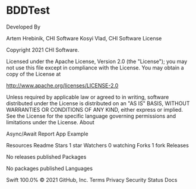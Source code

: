 # BDDTest

Developed By

Artem Hrebinik, CHI Software
Kosyi Vlad, CHI Software
License

Copyright 2021 CHI Software.

Licensed under the Apache License, Version 2.0 (the "License"); you may not use this file except in compliance with the License. You may obtain a copy of the License at

http://www.apache.org/licenses/LICENSE-2.0

Unless required by applicable law or agreed to in writing, software distributed under the License is distributed on an "AS IS" BASIS, WITHOUT WARRANTIES OR CONDITIONS OF ANY KIND, either express or implied. See the License for the specific language governing permissions and limitations under the License.
About

Async/Await Report App Example

Resources
 Readme
Stars
 1 star
Watchers
 0 watching
Forks
 1 fork
Releases

No releases published
Packages

No packages published 
Languages

Swift
100.0%
© 2021 GitHub, Inc.
Terms
Privacy
Security
Status
Docs
